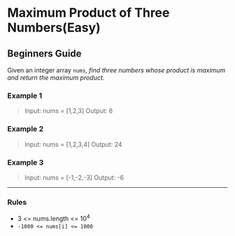 # Maximum Product of Three Numbers(Easy)

## Beginners Guide

Given an integer array `nums`, *find three numbers whose product is maximum and return the maximum product.*

### Example 1

>Input: nums = [1,2,3]
Output: 6
### Example 2

>Input: nums = [1,2,3,4]
Output: 24
### Example 3

>Input: nums = [-1,-2,-3]
Output: -6
---

### Rules

* 3 <= nums.length <= 10$^4$
* `-1000 <= nums[i] <= 1000`
